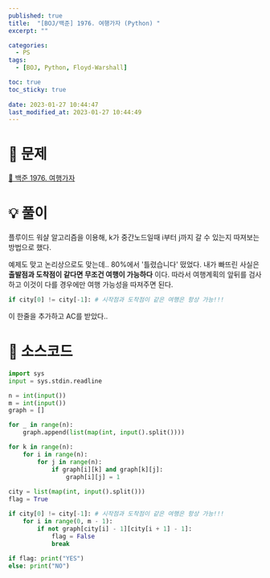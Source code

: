 ```yaml
---
published: true
title:  "[BOJ/백준] 1976. 여행가자 (Python) "
excerpt: ""

categories:
  - PS
tags:
  - [BOJ, Python, Floyd-Warshall]

toc: true
toc_sticky: true
 
date: 2023-01-27 10:44:47
last_modified_at: 2023-01-27 10:44:49
---
```

# 🔎 문제
[🔗 백준 1976. 여행가자](https://www.acmicpc.net/problem/1976)

# 💡 풀이
플루이드 워샬 알고리즘을 이용해, k가 중간노드일때 i부터 j까지 갈 수 있는지 따져보는 방법으로 했다.

예제도 맞고 논리상으로도 맞는데.. 80%에서 '틀렸습니다' 떴었다. 내가 빠뜨린 사실은 **출발점과 도착점이 같다면 무조건 여행이 가능하다** 이다. 따라서 여행계획의 앞뒤를 검사하고 이것이 다를 경우에만 여행 가능성을 따져주면 된다.

```python
if city[0] != city[-1]: # 시작점과 도착점이 같은 여행은 항상 가능!!!
```

이 한줄을 추가하고 AC를 받았다..

# 📃 소스코드
```python
import sys
input = sys.stdin.readline

n = int(input())
m = int(input())
graph = []

for _ in range(n):
    graph.append(list(map(int, input().split())))

for k in range(n):
    for i in range(n):
        for j in range(n):
            if graph[i][k] and graph[k][j]:
                graph[i][j] = 1
                
city = list(map(int, input().split()))
flag = True

if city[0] != city[-1]: # 시작점과 도착점이 같은 여행은 항상 가능!!!
    for i in range(0, m - 1):
        if not graph[city[i] - 1][city[i + 1] - 1]:
            flag = False
            break
    
if flag: print("YES")
else: print("NO")
```
<br>